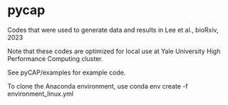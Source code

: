 # pycap

Codes that were used to generate data and results in Lee et al., bioRxiv, 2023

Note that these codes are optimized for local use at Yale University High Performance Computing cluster. 

See pyCAP/examples for example code.

To clone the Anaconda environment, use 
conda env create -f environment_linux.yml
